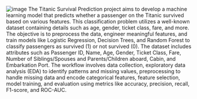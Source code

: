 ![image](https://github.com/user-attachments/assets/25311bf8-cbb4-48ba-99dd-841b45ec9e80)
The Titanic Survival Prediction project aims to develop a machine learning model that predicts whether a passenger on the Titanic survived based on various features. This classification problem utilizes a well-known dataset containing details such as age, gender, ticket class, fare, and more. The objective is to preprocess the data, engineer meaningful features, and train models like Logistic Regression, Decision Trees, and Random Forest to classify passengers as survived (1) or not survived (0). The dataset includes attributes such as Passenger ID, Name, Age, Gender, Ticket Class, Fare, Number of Siblings/Spouses and Parents/Children aboard, Cabin, and Embarkation Port. The workflow involves data collection, exploratory data analysis (EDA) to identify patterns and missing values, preprocessing to handle missing data and encode categorical features, feature selection, model training, and evaluation using metrics like accuracy, precision, recall, F1-score, and ROC-AUC. 
